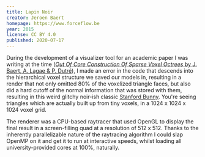 ```yaml
---
title: Lapin Noir
creator: Jeroen Baert
homepage: https://www.forceflow.be
year: 2015
license: CC BY 4.0
published: 2020-07-17
---
```


During the development of a visualizer tool for an academic paper I was writing at the time ([*Out Of Core Construction Of Sparse Voxel Octrees* by J. Baert, A. Lagae & P. Dutré](http://graphics.cs.kuleuven.be/publications/BLD13OCCSVO/)), I made an error in the code that descends into the hierarchical voxel structure we saved our models in, resulting in a render that not only omitted 80% of the voxelized triangle faces, but also did a hard cutoff of the normal information that was stored with them, resulting in this weird glitchy noir-ish classic [Stanford Bunny](https://en.wikipedia.org/wiki/Stanford_bunny). You're seeing triangles which are actually built up from tiny voxels, in a 1024 x 1024 x 1024 voxel grid.

The renderer was a CPU-based raytracer that used OpenGL to display the final result in a screen-filling quad at a resolution of 512 x 512. Thanks to the inherently parallelizable nature of the raytracing algorithm I could slap OpenMP on it and get it to run at interactive speeds, whilst loading all university-provided cores at 100%, naturally.
